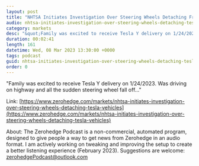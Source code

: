 ```yaml
---
layout: post
title: "NHTSA Initiates Investigation Over Steering Wheels Detaching From Tesla Vehicles"
audio: nhtsa-initiates-investigation-over-steering-wheels-detaching-tesla-vehicles-0
category: markets
desc: "&quot;Family was excited to receive Tesla Y delivery on 1/24/2023. Was driving on highway and all the sudden steering wheel fall off...&quot; "
duration: 00:02:41
length: 161
datetime: Wed, 08 Mar 2023 13:30:00 +0000
tags: podcast
guid: nhtsa-initiates-investigation-over-steering-wheels-detaching-tesla-vehicles-0
order: 0
---
```

&quot;Family was excited to receive Tesla Y delivery on 1/24/2023. Was driving on highway and all the sudden steering wheel fall off...&quot; 

Link: [https://www.zerohedge.com/markets/nhtsa-initiates-investigation-over-steering-wheels-detaching-tesla-vehicles](https://www.zerohedge.com/markets/nhtsa-initiates-investigation-over-steering-wheels-detaching-tesla-vehicles)

About: The Zerohedge Podcast is a non-commercial, automated program, designed to give people a way to get news from Zerohedge in an audio format.  I am actively working on tweaking and improving the setup to create a better listening experience (February 2023).  Suggestions are welcome: [zerohedgePodcast@outlook.com](mailto:zerohedgePodcast@outlook.com)
